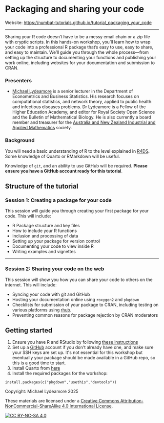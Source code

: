 # Packaging and sharing your code

Website: https://numbat-tutorials.github.io/tutorial_packaging_your_code

---

Sharing your R code doesn’t have to be a messy email chain or a zip file with cryptic scripts. In this hands-on workshop, you’ll learn how to wrap your code into a professional R package that’s easy to use, easy to share, and easy to maintain. We’ll guide you through the whole process—from setting up the structure to documenting your functions and publishing your work online, including websites for your documentation and submission to CRAN.

### Presenters

* [Michael Lydeamore](https://www.michaellydeamore.com) is a senior lecturer in the Department of Econometrics and Business Statistics. His research focuses on computational statistics, and network theory, applied to public health and infectious diseases problems. Dr Lydeamore is a Fellow of the Higher Education Academy, and editor for Royal Society Open Science and the Bulletin of Mathematical Biology. He is also currently a board member and treasurer for the [Australia and New Zealand Industrial and Applied Mathematics](http://www.anziam.org.au) society.

### Background

You will need a basic understanding of R to the level explained in [R4DS](https://r4ds.hadley.nz/). Some knowledge of Quarto or RMarkdown will be useful.

Knowledge of `git`, and an ability to use GitHub will be required. **Please ensure you have a GitHub account ready for this tutorial**.

## Structure of the tutorial

### Session 1: Creating a package for your code

This session will guide you through creating your first package for your code. This will include:

* R Package structure and key files
* How to include your R functions
* Inclusion and processing of data
* Setting up your package for version control
* Documenting your code to view inside R
* Writing examples and vignettes

---

### Session 2: Sharing your code on the web

This session will show you how you can share your code to others on the internet. This will include:

* Syncing your code with git and GitHub
* Hosting your documentation online using `roxygen2` and `pkgdown`
* Checklists for submission of your package to CRAN, including testing on various platforms using [rhub](https://r-hub.github.io/rhub/index.html).
* Preventing common reasons for package rejection by CRAN moderators

## Getting started

1. Ensure you have R and RStudio by following [these instructions](https://startr.numbat.space/modules/starter/installation/)
2. Set up a [GitHub](https://docs.github.com/en/get-started) account if you don't already have one, and make sure your SSH keys are set up. It's not essential for this workshop but eventually your package should be made available in a GitHub repo, so this is a good time to start.
3. Install Quarto from [here](https://quarto.org/docs/get-started/)
4. Install the required packages for the workshop:  
```{r}
install.packages(c("pkgdown","usethis","devtools"))
```

Copyright: Michael Lydeamore 2025

These materials are licensed under a
[Creative Commons Attribution-NonCommercial-ShareAlike 4.0 International License][cc-by-nc-sa].

[![CC BY-NC-SA 4.0][cc-by-nc-sa-image]][cc-by-nc-sa]

[cc-by-nc-sa]: http://creativecommons.org/licenses/by-nc-sa/4.0/
[cc-by-nc-sa-image]: https://licensebuttons.net/l/by-nc-sa/4.0/88x31.png
[cc-by-nc-sa-shield]: https://img.shields.io/badge/License-CC%20BY--NC--SA%204.0-lightgrey.svg
